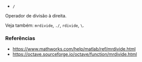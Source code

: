 - `/`

Operador de divisão à direita.

Veja também: `mrdivide`, `./`, `rdivide`, `\`.

### Referências

- https://www.mathworks.com/help/matlab/ref/mrdivide.html
- https://octave.sourceforge.io/octave/function/mrdivide.html
